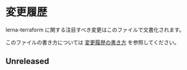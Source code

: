 # 変更履歴

lerna-terraform に関する注目すべき変更はこのファイルで文書化されます。

このファイルの書き方については [変更履歴の書き方](docs/dev/変更履歴の書き方.md) を参照してください。

## Unreleased

